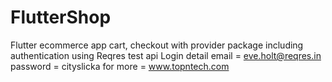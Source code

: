 # FlutterShop
Flutter ecommerce app cart, checkout with provider package including authentication using Reqres test api
Login detail
email = eve.holt@reqres.in
password = cityslicka
for more = www.topntech.com

